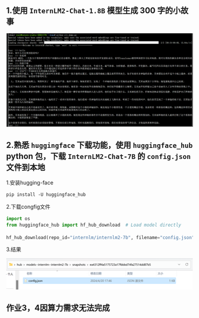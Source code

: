 ## 1.使用 `InternLM2-Chat-1.8B` 模型生成 300 字的小故事

![image-20240420174022721](../images/image-20240420174022721.png)

## 2.熟悉 `huggingface` 下载功能，使用 `huggingface_hub` python 包，下载 `InternLM2-Chat-7B` 的 `config.json` 文件到本地

1.安装hugging-face

```markdown
pip install -U huggingface_hub
```

2.下载congfig文件

```python
import os 
from huggingface_hub import hf_hub_download  # Load model directly 

hf_hub_download(repo_id="internlm/internlm2-7b", filename="config.json")
```

3.结果

![image-20240420174934518](../images/image-20240420174934518.png)

## 作业3，4因算力需求无法完成

